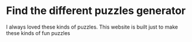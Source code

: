 # Find the different puzzles generator
I always loved these kinds of puzzles. This website is built just to make these kinds of fun puzzles

